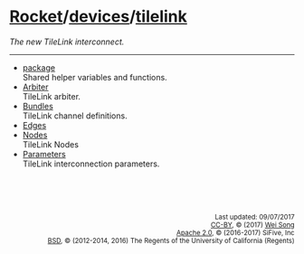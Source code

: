 [Rocket](../Readme.md)/[devices](../devices.md)/[tilelink](https://github.com/freechipsproject/rocket-chip/tree/master/src/main/scala/devices/tilelink)
========================
*The new TileLink interconnect.*

**********************

+ [package](tilelink/package.md)<br>
  Shared helper variables and functions.
+ [Arbiter](tilelink/Arbiter.md)<br>
  TileLink arbiter.
+ [Bundles](tilelink/Bundles.md)<br>
  TileLink channel definitions.
+ [Edges](tilelink/Edges.md)
+ [Nodes](tilelink/Nodes.md)<br>
  TileLink Nodes
+ [Parameters](tilelink/Parameters.md)<br>
  TileLink interconnection parameters.



<br><br><br><p align="right">
<sub>
Last updated: 09/07/2017<br>
[CC-BY](https://creativecommons.org/licenses/by/3.0/), &copy; (2017) [Wei Song](mailto:wsong83@gmail.com)<br>
[Apache 2.0](https://github.com/freechipsproject/rocket-chip/blob/master/LICENSE.SiFive), &copy; (2016-2017) SiFive, Inc<br>
[BSD](https://github.com/freechipsproject/rocket-chip/blob/master/LICENSE.Berkeley), &copy; (2012-2014, 2016) The Regents of the University of California (Regents)
</sub>
</p>

